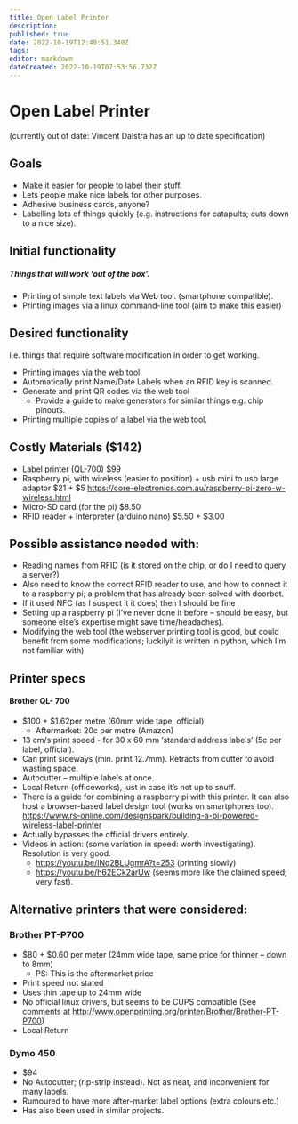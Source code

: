 ```yaml
---
title: Open Label Printer
description: 
published: true
date: 2022-10-19T12:40:51.340Z
tags: 
editor: markdown
dateCreated: 2022-10-19T07:53:56.732Z
---
```


# Open Label Printer

(currently out of date: Vincent Dalstra has an up to date specification)

## Goals

-   Make it easier for people to label their stuff.
-   Lets people make nice labels for other purposes.
-   Adhesive business cards, anyone?
-   Labelling lots of things quickly (e.g. instructions for catapults; cuts down to a nice size).

## Initial functionality

##### Things that will work ‘out of the box’.

-   Printing of simple text labels via Web tool. (smartphone compatible).
-   Printing images via a linux command-line tool (aim to make this easier)

## Desired functionality

i.e. things that require software modification in order to get working.

-   Printing images via the web tool.
-   Automatically print Name/Date Labels when an RFID key is scanned.
-   Generate and print QR codes via the web tool
    -   Provide a guide to make generators for similar things e.g. chip pinouts.
-   Printing multiple copies of a label via the web tool.

## Costly Materials (\$142)

-   Label printer (QL-700) \$99
-   Raspberry pi, with wireless (easier to position) + usb mini to usb large adaptor \$21 + \$5 <https://core-electronics.com.au/raspberry-pi-zero-w-wireless.html>
-   Micro-SD card (for the pi) \$8.50
-   RFID reader + Interpreter (arduino nano) \$5.50 + \$3.00

## Possible assistance needed with:

-   Reading names from RFID (is it stored on the chip, or do I need to query a server?)
-   Also need to know the correct RFID reader to use, and how to connect it to a raspberry pi; a problem that has already been solved with doorbot.
-   If it used NFC (as I suspect it it does) then I should be fine
-   Setting up a raspberry pi (I’ve never done it before – should be easy, but someone else’s expertise might save time/headaches).
-   Modifying the web tool (the webserver printing tool is good, but could benefit from some modifications; luckilyit is written in python, which I’m not familiar with)

## Printer specs

#### Brother QL- 700

-   \$100 + \$1.62per metre (60mm wide tape, official)
    -   Aftermarket: 20c per metre (Amazon)
-   13 cm/s print speed - for 30 x 60 mm ‘standard address labels’ (5c per label, official).
-   Can print sideways (min. print 12.7mm). Retracts from cutter to avoid wasting space.
-   Autocutter – multiple labels at once.
-   Local Return (officeworks), just in case it’s not up to snuff.
-   There is a guide for combining a raspberry pi with this printer. It can also host a browser-based label design tool (works on smartphones too). <https://www.rs-online.com/designspark/building-a-pi-powered-wireless-label-printer>
-   Actually bypasses the official drivers entirely.
-   Videos in action: (some variation in speed: worth investigating). Resolution is very good.
    -   <https://youtu.be/lNq2BLUgmrA?t=253> (printing slowly)
    -   <https://youtu.be/h62ECk2arUw> (seems more like the claimed speed; very fast).

## Alternative printers that were considered:

### Brother PT-P700

-   \$80 + \$0.60 per meter (24mm wide tape, same price for thinner – down to 8mm)
    -   PS: This is the aftermarket price
-   Print speed not stated
-   Uses thin tape up to 24mm wide
-   No official linux drivers, but seems to be CUPS compatible (See comments at <http://www.openprinting.org/printer/Brother/Brother-PT-P700>)
-   Local Return

### Dymo 450

-   \$94
-   No Autocutter; (rip-strip instead). Not as neat, and inconvenient for many labels.
-   Rumoured to have more after-market label options (extra colours etc.)
-   Has also been used in similar projects.

